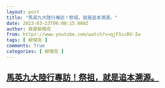 ```yaml
---
layout: post
title: "馬英九大陸行專訪！祭祖，就是追本溯源。"
date: 2023-03-23T06:00:15.000Z
author: 我是柳傑克
from: https://www.youtube.com/watch?v=qjFSccRV-Iw
tags: [ 柳傑克 ]
comments: True
categories: [ 柳傑克 ]
---
```

<!--1679551215000-->
[馬英九大陸行專訪！祭祖，就是追本溯源。](https://www.youtube.com/watch?v=qjFSccRV-Iw)
------

<div>

</div>
